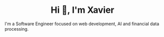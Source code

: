 <h1 align="center">Hi 👋, I'm Xavier</h1>
<p>I'm a Software Engineer focused on web development, AI and financial data processing.</p>
